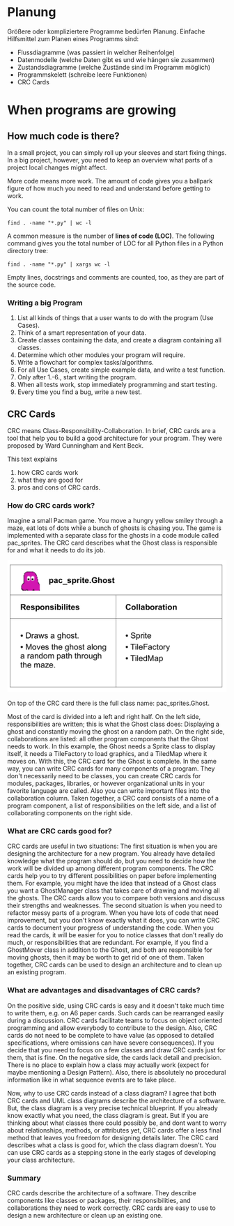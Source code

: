 # Planung

Größere oder kompliziertere Programme bedürfen Planung. Einfache Hilfsmittel zum Planen eines Programms sind:

* Flussdiagramme (was passiert in welcher Reihenfolge)
* Datenmodelle (welche Daten gibt es und wie hängen sie zusammen)
* Zustandsdiagramme (welche Zustände sind im Programm möglich)
* Programmskelett (schreibe leere Funktionen)
* CRC Cards


# When programs are growing


## How much code is there?

In a small project, you can simply roll up your sleeves and start fixing things. In a big project, however, you need to keep an overview what parts of a project local changes might affect. 

More code means more work. The amount of code gives you a ballpark figure of how much you need to read and understand before getting to work.

You can count the total number of files on Unix:

    find . -name "*.py" | wc -l

A common measure is the number of **lines of code (LOC)**. The following command gives you the total number of LOC for all Python files in a Python directory tree:

    find . -name "*.py" | xargs wc -l

Empty lines, docstrings and comments are counted, too, as they are part of the source code.

### Writing a big Program

1.  List all kinds of things that a user wants to do with the program
    (Use Cases).
2.  Think of a smart representation of your data.
3.  Create classes containing the data, and create a diagram containing
    all classes.
4.  Determine which other modules your program will require.
5.  Write a flowchart for complex tasks/algorithms.
6.  For all Use Cases, create simple example data, and write a
    test function.
7.  Only after 1.-6., start writing the program.
8.  When all tests work, stop immediately programming and start testing.
9.  Every time you find a bug, write a new test.


## CRC Cards

CRC means Class-Responsibility-Collaboration. In brief, CRC cards are a tool that help you to build a good architecture for your program. They were proposed by Ward
Cunningham and Kent Beck.

This text explains
1. how CRC cards work
2. what they are good for
3. pros and cons of CRC cards.

### How do CRC cards work?
Imagine a small Pacman game. You move a hungry yellow smiley through a maze, eat lots
of dots while a bunch of ghosts is chasing you. The game is implemented with a separate
class for the ghosts in a code module called pac_sprites. The CRC card describes what
the Ghost class is responsible for and what it needs to do its job.

![CRC Card](<crc.png>)

On top of the CRC card there is the full class name: pac_sprites.Ghost.

Most of the card is divided into a left and right half. On the left side, responsibilities are
written; this is what the Ghost class does: Displaying a ghost and constantly moving the
ghost on a random path. On the right side, collaborations are listed: all other program
components that the Ghost needs to work. In this example, the Ghost needs a Sprite class
to display itself, it needs a TileFactory to load graphics, and a TiledMap where it moves on.
With this, the CRC card for the Ghost is complete.
In the same way, you can write CRC cards for many components of a program. They don't
necessarily need to be classes, you can create CRC cards for modules, packages,
libraries, or however organizational units in your favorite language are called. Also you can
write important files into the collaboration column. Taken together, a CRC card consists of
a name of a program component, a list of responsibilities on the left side, and a list of
collaborating components on the right side.

### What are CRC cards good for?
CRC cards are useful in two situations:
The first situation is when you are designing the architecture for a new program. You
already have detailed knowledge what the program should do, but you need to decide how
the work will be divided up among different program components. The CRC cards help you
to try different possibilities on paper before implementing them. For example, you might
have the idea that instead of a Ghost class you want a GhostManager class that takes
care of drawing and moving all the ghosts. The CRC cards allow you to compare both
versions and discuss their strengths and weaknesses.
The second situation is when you need to refactor messy parts of a program. When you
have lots of code that need improvement, but you don't know exactly what it does, you can
write CRC cards to document your progress of understanding the code. When you read
the cards, it will be easier for you to notice classes that don't really do much, or
responsibilities that are redundant. For example, if you find a GhostMover class in addition
to the Ghost, and both are responsible for moving ghosts, then it may be worth to get rid of
one of them.
Taken together, CRC cards can be used to design an architecture and to clean up an
existing program.

### What are advantages and disadvantages of CRC cards?
On the positive side, using CRC cards is easy and it doesn't take much time to write them,
e.g. on A6 paper cards. Such cards can be rearranged easily during a discussion. CRC
cards facilitate teams to focus on object oriented programming and allow everybody to
contribute to the design. Also, CRC cards do not need to be complete to have value (as
opposed to detailed specifications, where omissions can have severe consequences). If
you decide that you need to focus on a few classes and draw CRC cards just for them,
that is fine. On the negative side, the cards lack detail and precision. There is no place to
explain how a class may actually work (expect for maybe mentioning a Design Pattern).
Also, there is absolutely no procedural information like in what sequence events are to
take place.

Now, why to use CRC cards instead of a class diagram? I agree that both CRC cards and
UML class diagrams describe the architecture of a software. But, the class diagram is a
very precise technical blueprint. If you already know exactly what you need, the class
diagram is great. But if you are thinking about what classes there could possibly be, and
dont want to worry about relationships, methods, or attributes yet, CRC cards offer a less
final method that leaves you freedom for designing details later. The CRC card describes
what a class is good for, which the class diagram doesn't. You can use CRC cards as a
stepping stone in the early stages of developing your class architecture.

### Summary
CRC cards describe the architecture of a software. They describe components like classes
or packages, their responsibilities, and collaborations they need to work correctly. CRC
cards are easy to use to design a new architecture or clean up an existing one.
